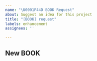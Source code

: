 ```yaml
---
name: "\U0001F44D BOOK Request"
about: Suggest an idea for this project
title: "[BOOK] request"
labels: enhancement
assignees: ''

---
```


<!--
Thank you for contributing to open source!
Do you need some help?
======================
The issue tracker is meant for bug reports only. This isn't the best place for support or usage questions. Questions here don't have as much visibility as they do elsewhere. Before you ask a question, here are some resources to get help first:
- Check Previous Issues
- Ask in Discussions: ....
Have a feature request?
=======================
Remove the template from below and provide thoughtful commentary *and samples* on what this
feature means for this project. What will it allow you to do that you can't do today? How will it
make current work-arounds straightforward? What potential edge cases does it help to
avoid? etc.
-->

## New BOOK
